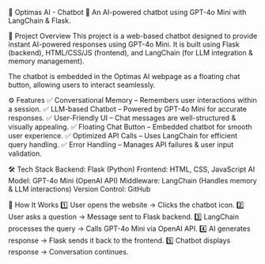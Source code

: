 📌 Optimas AI - Chatbot
🚀 An AI-powered chatbot using GPT-4o Mini with LangChain & Flask.

📖 Project Overview
This project is a web-based chatbot designed to provide instant AI-powered responses using GPT-4o Mini. It is built using Flask (backend), HTML/CSS/JS (frontend), and LangChain (for LLM integration & memory management).

The chatbot is embedded in the Optimas AI webpage as a floating chat button, allowing users to interact seamlessly.

⚙️ Features
✅ Conversational Memory – Remembers user interactions within a session.
✅ LLM-based Chatbot – Powered by GPT-4o Mini for accurate responses.
✅ User-Friendly UI – Chat messages are well-structured & visually appealing.
✅ Floating Chat Button – Embedded chatbot for smooth user experience.
✅ Optimized API Calls – Uses LangChain for efficient query handling.
✅ Error Handling – Manages API failures & user input validation.

🛠️ Tech Stack
Backend: Flask (Python)
Frontend: HTML, CSS, JavaScript
AI Model: GPT-4o Mini (OpenAI API)
Middleware: LangChain (Handles memory & LLM interactions)
Version Control: GitHub

🎯 How It Works
1️⃣ User opens the website → Clicks the chatbot icon.
2️⃣ User asks a question → Message sent to Flask backend.
3️⃣ LangChain processes the query → Calls GPT-4o Mini via OpenAI API.
4️⃣ AI generates response → Flask sends it back to the frontend.
5️⃣ Chatbot displays response → Conversation continues.

